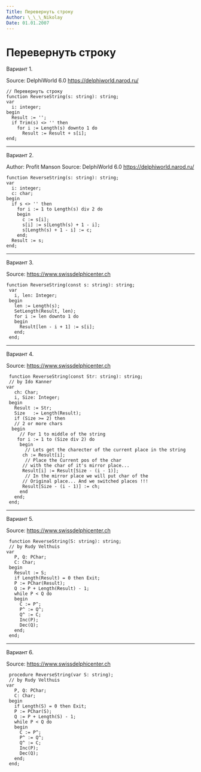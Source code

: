 ```yaml
---
Title: Перевернуть строку
Author: \_\_\_Nikolay
Date: 01.01.2007
---
```



Перевернуть строку
==================

Вариант 1.

Source: DelphiWorld 6.0 <https://delphiworld.narod.ru/>

    // Перевернуть строку
    function ReverseString(s: string): string;
    var
      i: integer;
    begin
      Result := '';
      if Trim(s) <> '' then
        for i := Length(s) downto 1 do
          Result := Result + s[i];
    end;


------------------------------------------------------------------------

Вариант 2.

Author: Profit Manson
Source: DelphiWorld 6.0 <https://delphiworld.narod.ru/>

    function ReverseString(s: string): string;
    var
      i: integer;
      c: char;
    begin
      if s <> '' then
        for i := 1 to Length(s) div 2 do
        begin
          c := s[i];
          s[i] := s[Length(s) + 1 - i];
          s[Length(s) + 1 - i] := c;
        end;
      Result := s;
    end;



------------------------------------------------------------------------

Вариант 3.

Source: <https://www.swissdelphicenter.ch>

    function ReverseString(const s: string): string;
     var
       i, len: Integer;
     begin
       len := Length(s);
       SetLength(Result, len);
       for i := len downto 1 do
       begin
         Result[len - i + 1] := s[i];
       end;
     end;


------------------------------------------------------------------------

Вариант 4.

Source: <https://www.swissdelphicenter.ch>

     function ReverseString(const Str: string): string;
     // by Ido Kanner 
    var
       ch: Char;
       i, Size: Integer;
     begin
       Result := Str;
       Size   := Length(Result);
       if (Size >= 2) then
       // 2 or more chars 
      begin
         // For 1 to middle of the string 
        for i := 1 to (Size div 2) do
         begin
           // Lets get the charecter of the current place in the string 
          ch := Result[i];
           // Place the Current pos of the char 
          // with the char of it's mirror place... 
          Result[i] := Result[Size - (i - 1)];
           // In the mirror place we will put char of the 
          // Original place... And we switched places !!! 
          Result[Size - (i - 1)] := ch;
         end
       end;
     end;


------------------------------------------------------------------------

Вариант 5.

Source: <https://www.swissdelphicenter.ch>

     function ReverseString(S: string): string;
     // by Rudy Velthuis 
    var
       P, Q: PChar;
       C: Char;
     begin
       Result := S;
       if Length(Result) = 0 then Exit;
       P := PChar(Result);
       Q := P + Length(Result) - 1;
       while P < Q do
       begin
         C := P^;
         P^ := Q^;
         Q^ := C;
         Inc(P);
         Dec(Q);
       end;
     end;


------------------------------------------------------------------------

Вариант 6.

Source: <https://www.swissdelphicenter.ch>

     procedure ReverseString(var S: string);
     // by Rudy Velthuis 
    var
       P, Q: PChar;
       C: Char;
     begin
       if Length(S) = 0 then Exit;
       P := PChar(S);
       Q := P + Length(S) - 1;
       while P < Q do
       begin
         C := P^;
         P^ := Q^;
         Q^ := C;
         Inc(P);
         Dec(Q);
       end;
     end;


